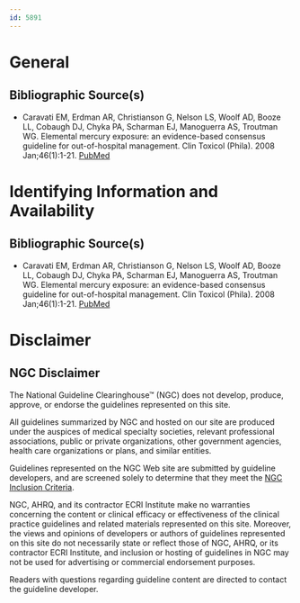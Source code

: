 ```yaml
---
id: 5891
---
```


# General

## Bibliographic Source(s)

- Caravati EM, Erdman AR, Christianson G, Nelson LS, Woolf AD, Booze LL, Cobaugh DJ, Chyka PA, Scharman EJ, Manoguerra AS, Troutman WG. Elemental mercury exposure: an evidence-based consensus guideline for out-of-hospital management. Clin Toxicol (Phila). 2008 Jan;46(1):1-21. [ PubMed ](http://www.ncbi.nlm.nih.gov/entrez/query.fcgi?cmd=Retrieve&db=pubmed&dopt=Abstract&list_uids=18167033)

# Identifying Information and Availability

## Bibliographic Source(s)

- Caravati EM, Erdman AR, Christianson G, Nelson LS, Woolf AD, Booze LL, Cobaugh DJ, Chyka PA, Scharman EJ, Manoguerra AS, Troutman WG. Elemental mercury exposure: an evidence-based consensus guideline for out-of-hospital management. Clin Toxicol (Phila). 2008 Jan;46(1):1-21. [ PubMed ](http://www.ncbi.nlm.nih.gov/entrez/query.fcgi?cmd=Retrieve&db=pubmed&dopt=Abstract&list_uids=18167033)

# Disclaimer

## NGC Disclaimer

The National Guideline Clearinghouse™ (NGC) does not develop, produce, approve, or endorse the guidelines represented on this site.

All guidelines summarized by NGC and hosted on our site are produced under the auspices of medical specialty societies, relevant professional associations, public or private organizations, other government agencies, health care organizations or plans, and similar entities.

Guidelines represented on the NGC Web site are submitted by guideline developers, and are screened solely to determine that they meet the [NGC Inclusion Criteria](/help-and-about/summaries/inclusion-criteria).

NGC, AHRQ, and its contractor ECRI Institute make no warranties concerning the content or clinical efficacy or effectiveness of the clinical practice guidelines and related materials represented on this site. Moreover, the views and opinions of developers or authors of guidelines represented on this site do not necessarily state or reflect those of NGC, AHRQ, or its contractor ECRI Institute, and inclusion or hosting of guidelines in NGC may not be used for advertising or commercial endorsement purposes.

Readers with questions regarding guideline content are directed to contact the guideline developer.

